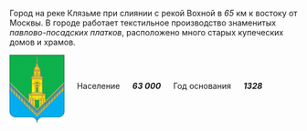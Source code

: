 <!--2022-01-18 00:44:01-->
Город на реке Клязьме при слиянии с рекой Вохной в *65* км к востоку от Москвы.
В городе работает текстильное производство знаменитых *павлово-посадских платков*, 
расположено много старых купеческих домов и храмов.

<img src="/posts/Места Подмосковья/im/Pavlovskiy_Posad.gif" align="middle" width="96px"> &emsp; 
Население &emsp; ***63 000*** &emsp;
Год основания &emsp; ***1328***